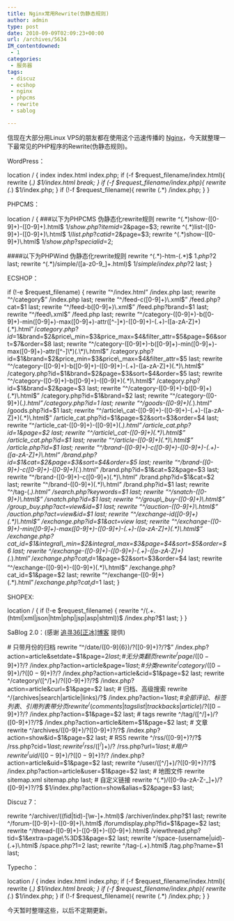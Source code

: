 ```yaml
---
title: Nginx常用Rewrite(伪静态规则)
author: admin
type: post
date: 2010-09-09T02:09:23+00:00
url: /archives/5634
IM_contentdowned:
 - 1
categories:
 - 服务器
tags:
 - discuz
 - ecshop
 - nginx
 - phpcms
 - rewrite
 - sablog

---
```

信现在大部分用Linux VPS的朋友都在使用这个迅速传播的 [Nginx](http://nginx.me/)，今天就整理一下最常见的PHP程序的Rewrite(伪静态规则)。

WordPress：

location / {
index index.html index.php;
if (-f $request_filename/index.html){
rewrite (.*) $1/index.html break;
}
if (-f $request_filename/index.php){
rewrite (.*) $1/index.php;
}
if (!-f $request_filename){
rewrite (.*) /index.php;
}
}

PHPCMS：

location / {
###以下为PHPCMS 伪静态化rewrite规则
rewrite ^(.*)show-([0-9]+)-([0-9]+)\.html$ $1/show.php?itemid=$2&page=$3;
rewrite ^(.*)list-([0-9]+)-([0-9]+)\.html$ $1/list.php?catid=$2&page=$3;
rewrite ^(.*)show-([0-9]+)\.html$ $1/show.php?specialid=$2;

####以下为PHPWind 伪静态化rewrite规则
rewrite ^(.\*)-htm-(.\*)$ $1.php?$2 last;
rewrite ^(.*)/simple/([a-z0-9\_]+\.html)$ $1/simple/index.php?$2 last;
}

ECSHOP：

if (!-e $request_filename)
{
rewrite “^/index\.html” /index.php last;
rewrite “^/category$” /index.php last;
rewrite “^/feed-c([0-9]+)\.xml$” /feed.php?cat=$1 last;
rewrite “^/feed-b([0-9]+)\.xml$” /feed.php?brand=$1 last;
rewrite “^/feed\.xml$” /feed.php last;
rewrite “^/category-([0-9]+)-b([0-9]+)-min([0-9]+)-max([0-9]+)-attr([^-]\*)-([0-9]+)-(.+)-([a-zA-Z]+)(.\*)\.html$” /category.php?id=$1&brand=$2&price\_min=$3&price\_max=$4&filter_attr=$5&page=$6&sort=$7&order=$8 last;
rewrite “^/category-([0-9]+)-b([0-9]+)-min([0-9]+)-max([0-9]+)-attr([^-]\*)(.\*)\.html$” /category.php?id=$1&brand=$2&price\_min=$3&price\_max=$4&filter_attr=$5 last;
rewrite “^/category-([0-9]+)-b([0-9]+)-([0-9]+)-(.+)-([a-zA-Z]+)(.*)\.html$” /category.php?id=$1&brand=$2&page=$3&sort=$4&order=$5 last;
rewrite “^/category-([0-9]+)-b([0-9]+)-([0-9]+)(.*)\.html$” /category.php?id=$1&brand=$2&page=$3 last;
rewrite “^/category-([0-9]+)-b([0-9]+)(.*)\.html$” /category.php?id=$1&brand=$2 last;
rewrite “^/category-([0-9]+)(.*)\.html$” /category.php?id=$1 last;
rewrite “^/goods-([0-9]+)(.*)\.html” /goods.php?id=$1 last;
rewrite “^/article\_cat-([0-9]+)-([0-9]+)-(.+)-([a-zA-Z]+)(.*)\.html$” /article\_cat.php?id=$1&page=$2&sort=$3&order=$4 last;
rewrite “^/article\_cat-([0-9]+)-([0-9]+)(.*)\.html$” /article\_cat.php?id=$1&page=$2 last;
rewrite “^/article\_cat-([0-9]+)(.*)\.html$” /article\_cat.php?id=$1 last;
rewrite “^/article-([0-9]+)(.*)\.html$” /article.php?id=$1 last;
rewrite “^/brand-([0-9]+)-c([0-9]+)-([0-9]+)-(.+)-([a-zA-Z]+)\.html” /brand.php?id=$1&cat=$2&page=$3&sort=$4&order=$5 last;
rewrite “^/brand-([0-9]+)-c([0-9]+)-([0-9]+)(.*)\.html” /brand.php?id=$1&cat=$2&page=$3 last;
rewrite “^/brand-([0-9]+)-c([0-9]+)(.*)\.html” /brand.php?id=$1&cat=$2 last;
rewrite “^/brand-([0-9]+)(.*)\.html” /brand.php?id=$1 last;
rewrite “^/tag-(.*)\.html” /search.php?keywords=$1 last;
rewrite “^/snatch-([0-9]+)\.html$” /snatch.php?id=$1 last;
rewrite “^/group\_buy-([0-9]+)\.html$” /group\_buy.php?act=view&id=$1 last;
rewrite “^/auction-([0-9]+)\.html$” /auction.php?act=view&id=$1 last;
rewrite “^/exchange-id([0-9]+)(.*)\.html$” /exchange.php?id=$1&act=view last;
rewrite “^/exchange-([0-9]+)-min([0-9]+)-max([0-9]+)-([0-9]+)-(.+)-([a-zA-Z]+)(.*)\.html$” /exchange.php?cat\_id=$1&integral\_min=$2&integral_max=$3&page=$4&sort=$5&order=$6 last;
rewrite ^/exchange-([0-9]+)-([0-9]+)-(.+)-([a-zA-Z]+)(.*)\.html$” /exchange.php?cat_id=$1&page=$2&sort=$3&order=$4 last;
rewrite “^/exchange-([0-9]+)-([0-9]+)(.*)\.html$” /exchange.php?cat_id=$1&page=$2 last;
rewrite “^/exchange-([0-9]+)(.*)\.html$” /exchange.php?cat_id=$1 last;
}

SHOPEX:

location / {
if (!-e $request_filename) {
rewrite ^/(.+\.(html|xml|json|htm|php|jsp|asp|shtml))$ /index.php?$1 last;
}
}

SaBlog 2.0：(感谢 [追寻36[正冰]博客](http://blog.is36.cn/) 提供)

\# 只带月份的归档
rewrite “^/date/([0-9]{6})/?([0-9]+)?/?$” /index.php?action=article&setdate=$1&page=$2 last;
\# 无分类翻页
rewrite ^/page/([0-9]+)?/?$ /index.php?action=article&page=$1 last;
\# 分类
rewrite ^/category/([0-9]+)/?([0-9]+)?/?$ /index.php?action=article&cid=$1&page=$2 last;
rewrite ^/category/([^/]+)/?([0-9]+)?/?$ /index.php?action=article&curl=$1&page=$2 last;
\# 归档、高级搜索
rewrite ^/(archives|search|article|links)/?$ /index.php?action=$1 last;
\# 全部评论、标签列表、引用列表 带分页
rewrite ^/(comments|tagslist|trackbacks|article)/?([0-9]+)?/?$ /index.php?action=$1&page=$2 last;
\# tags
rewrite ^/tag/([^/]+)/?([0-9]+)?/?$ /index.php?action=article&item=$1&page=$2 last;
\# 文章
rewrite ^/archives/([0-9]+)/?([0-9]+)?/?$ /index.php?action=show&id=$1&page=$2 last;
\# RSS rewrite ^/rss/([0-9]+)?/?$ /rss.php?cid=$1 last;
rewrite ^/rss/([^/]+)/?$ /rss.php?url=$1 last;
\# 用户 rewrite ^/uid/([0-9]+)/?([0-9]+)?/?$ /index.php?action=article&uid=$1&page=$2 last;
rewrite ^/user/([^/]+)/?([0-9]+)?/?$ /index.php?action=article&user=$1&page=$2 last;
\# 地图文件
rewrite sitemap.xml sitemap.php last;
\# 自定义链接
rewrite ^(.*)/([0-9a-zA-Z\-\_]+)/?([0-9]+)?/?$ $1/index.php?action=show&alias=$2&page=$3 last;

Discuz 7：

rewrite ^/archiver/((fid|tid)-[\w\-]+\.html)$ /archiver/index.php?$1 last;
rewrite ^/forum-([0-9]+)-([0-9]+)\.html$ /forumdisplay.php?fid=$1&page=$2 last;
rewrite ^/thread-([0-9]+)-([0-9]+)-([0-9]+)\.html$ /viewthread.php?tid=$1&extra=page\%3D$3&page=$2 last;
rewrite ^/space-(username|uid)-(.+)\.html$ /space.php?$1=$2 last;
rewrite ^/tag-(.+)\.html$ /tag.php?name=$1 last;

Typecho：

location / {
index index.html index.php;
if (-f $request_filename/index.html){
rewrite (.*) $1/index.html break;
}
if (-f $request_filename/index.php){
rewrite (.*) $1/index.php;
}
if (!-f $request_filename){
rewrite (.*) /index.php;
}
}

今天暂时整理这些，以后不定期更新。